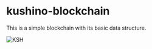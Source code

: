 # kushino-blockchain
This is a simple blockchain with its basic data structure.















![KSH](https://user-images.githubusercontent.com/76831425/158018582-930ff715-5c5d-445a-b8a6-67a0d4c0d738.png)
